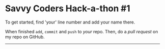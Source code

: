 # Savvy Coders Hack-a-thon #1

To get started, find 'your' line number and add your name there.

When finished `add`, `commit` and `push` to *your* repo. Then, do a _pull request_ on my repo on GitHub.

---



